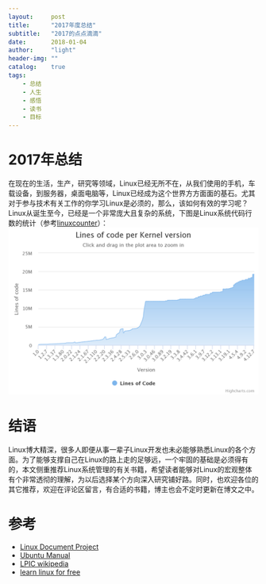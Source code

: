 ```yaml
---
layout:     post
title:      "2017年度总结"
subtitle:   "2017的点点滴滴"
date:       2018-01-04
author:     "light"
header-img: ""
catalog:    true
tags:
    - 总结
    - 人生
    - 感悟
    - 读书
    - 目标
---
```


# 2017年总结

在现在的生活，生产，研究等领域，Linux已经无所不在，从我们使用的手机，车载设备，到服务器，桌面电脑等，Linux已经成为这个世界方方面面的基石。尤其对于参与技术有关工作的你学习Linux是必须的，那么，该如何有效的学习呢？Linux从诞生至今，已经是一个非常庞大且复杂的系统，下图是Linux系统代码行数的统计（参考[linuxcounter](https://www.linuxcounter.net/statistics/kernel)）：
![Linux代码行数变化](/img/blog-linux-code-lines.png)


# 结语

Linux博大精深，很多人即便从事一辈子Linux开发也未必能够熟悉Linux的各个方面。为了能够支撑自己在Linux的路上走的足够远，一个牢固的基础是必须得有的，本文侧重推荐Linux系统管理的有关书籍，希望读者能够对Linux的宏观整体有个非常透彻的理解，为以后选择某个方向深入研究铺好路。同时，也欢迎各位的其它推荐，欢迎在评论区留言，有合适的书籍，博主也会不定时更新在博文之中。

# 参考

* [Linux Document Project](Linux_Doc_Proj)
* [Ubuntu Manual](https://ubuntu-manual.org/)
* [LPIC wikipedia](LPIC)
* [learn linux for free](https://itsfoss.com/learn-linux-for-free/)

[Linux_Doc_Proj]: http://www.tldp.org/index.html
[LPIC]: https://en.wikipedia.org/wiki/Linux_Professional_Institute_Certification
